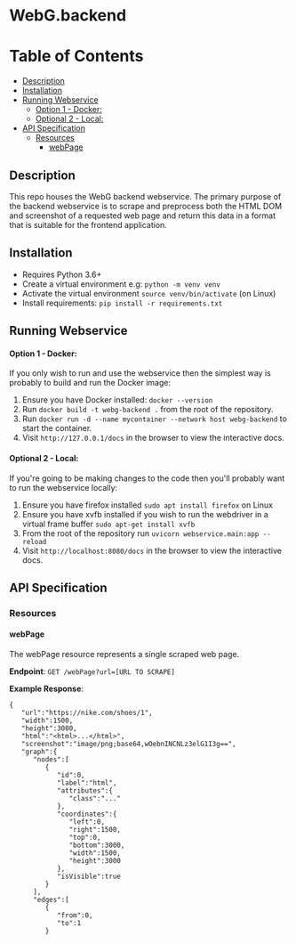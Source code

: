 # WebG.backend


Table of Contents
=================

  * [Description](#description)
  * [Installation](#installation)
  * [Running Webservice](#running-webservice)
    * [Option 1 - Docker:](#option-1---docker)
    * [Optional 2 - Local:](#optional-2---local)
  * [API Specification](#api-specification)
     * [Resources](#resources)
        * [webPage](#webpage)


## Description
This repo houses the WebG backend webservice.
The primary purpose of the backend webservice is to scrape and preprocess both the
HTML DOM and screenshot of a requested web page and return this data in a format that
is suitable for the frontend application. 

## Installation
- Requires Python 3.6+
- Create a virtual environment e.g: `python -m venv venv`
- Activate the virtual environment `source venv/bin/activate` (on Linux)
- Install requirements: `pip install -r requirements.txt`

## Running Webservice

#### Option 1 - Docker:
If you only wish to run and use the webservice then the simplest way is probably
to build and run the Docker image:
1. Ensure you have Docker installed: `docker --version`
2. Run `docker build -t webg-backend .` from the root of the repository.
3. Run `docker run -d --name mycontainer --network host webg-backend` to start the container.
4. Visit `http://127.0.0.1/docs` in the browser to view the interactive docs.

#### Optional 2 - Local:
If you're going to be making changes to the code then you'll probably want to run the webservice locally:
1. Ensure you have firefox installed `sudo apt install firefox` on Linux
2. Ensure you have xvfb installed if you wish to run the webdriver in a virtual frame buffer `sudo apt-get install xvfb`
3. From the root of the repository run `uvicorn webservice.main:app --reload`
4. Visit `http://localhost:8080/docs` in the browser to view the interactive docs.


## API Specification

### Resources

#### webPage

The webPage resource represents a single scraped web page.


**Endpoint**: `GET /webPage?url=[URL TO SCRAPE]`

**Example Response**:

```json5
{
   "url":"https://nike.com/shoes/1",
   "width":1500,
   "height":3000,
   "html":"<html>...</html>",
   "screenshot":"image/png;base64,wOebnINCNLz3elG1I3g==",
   "graph":{
      "nodes":[
         {
            "id":0,
            "label":"html",
            "attributes":{
               "class":"..."
            },
            "coordinates":{
               "left":0,
               "right":1500,
               "top":0,
               "bottom":3000,
               "width":1500,
               "height":3000
            },
            "isVisible":true
         }
      ],
      "edges":[
         {
            "from":0,
            "to":1
         }
```
